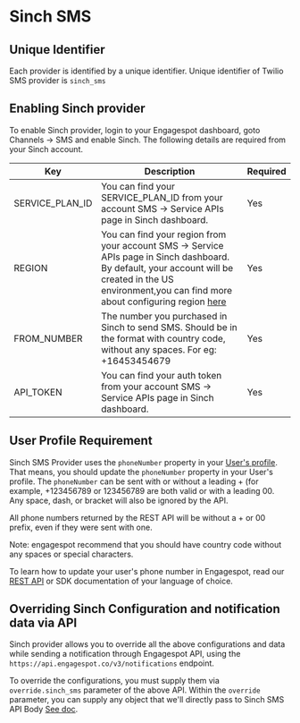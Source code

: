 # Sinch SMS

## Unique Identifier

Each provider is identified by a unique identifier. Unique identifier of Twilio SMS provider is `sinch_sms`

## Enabling Sinch provider

To enable Sinch provider, login to your Engagespot dashboard, goto Channels -> SMS and enable Sinch. The following details are required from your Sinch account.

|    Key     |            Description            | Required |
| -----------|-----------------------------------|----------|
| SERVICE_PLAN_ID | You can find your SERVICE_PLAN_ID from your account SMS -> Service APIs page in Sinch dashboard. | Yes |
| REGION  | You can find your region from your account SMS -> Service APIs page in Sinch dashboard. By default, your account will be created in the US environment,you can find more about configuring region [here](https://developers.sinch.com/docs/sms/api-reference/#base-url) | Yes |
| FROM_NUMBER | The number you purchased in Sinch to send SMS. Should be in the format with country code, without any spaces. For eg: +16453454679 | Yes |
| API_TOKEN  | You can find your auth token from your account SMS -> Service APIs page in Sinch dashboard. | Yes |



## User Profile Requirement

Sinch SMS Provider uses the `phoneNumber` property in your [User's profile](../../../profile/what-are-user-profiles.mdx). That means, you should update the `phoneNumber` property in your User's profile. The `phoneNumber` can be sent with or without a leading + (for example, +123456789 or 123456789 are both valid or with a leading 00. Any space, dash, or bracket will also be ignored by the API.

All phone numbers returned by the REST API will be without a + or 00 prefix, even if they were sent with one.

Note: engagespot recommend that you should have country code without any spaces or special characters.

To learn how to update your user's phone number in Engagespot, read our [REST API](/docs/rest-api#tag/Users/paths/~1v3~1users~1%7Bidentifier%7D/put) or SDK documentation of your language of choice.

## Overriding Sinch Configuration and notification data via API

Sinch provider allows you to override all the above configurations and data while sending a notification through Engagespot API, using the `https://api.engagespot.co/v3/notifications` endpoint.

To override the configurations, you must supply them via `override.sinch_sms` parameter of the above API. Within the `override` parameter, you can supply any object that we'll directly pass to Sinch SMS API Body [See doc](https://developers.sinch.com/docs/sms/api-reference/sms/tag/Batches/#tag/Batches/operation/SendSMS).